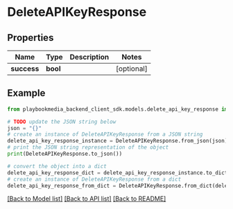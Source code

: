 # DeleteAPIKeyResponse


## Properties

Name | Type | Description | Notes
------------ | ------------- | ------------- | -------------
**success** | **bool** |  | [optional] 

## Example

```python
from playbookmedia_backend_client_sdk.models.delete_api_key_response import DeleteAPIKeyResponse

# TODO update the JSON string below
json = "{}"
# create an instance of DeleteAPIKeyResponse from a JSON string
delete_api_key_response_instance = DeleteAPIKeyResponse.from_json(json)
# print the JSON string representation of the object
print(DeleteAPIKeyResponse.to_json())

# convert the object into a dict
delete_api_key_response_dict = delete_api_key_response_instance.to_dict()
# create an instance of DeleteAPIKeyResponse from a dict
delete_api_key_response_from_dict = DeleteAPIKeyResponse.from_dict(delete_api_key_response_dict)
```
[[Back to Model list]](../README.md#documentation-for-models) [[Back to API list]](../README.md#documentation-for-api-endpoints) [[Back to README]](../README.md)


